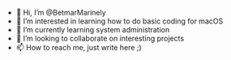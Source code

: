 - 👋 Hi, I’m @BetmarMarinely
- 👀 I’m interested in learning how to do basic coding for macOS 
- 🌱 I’m currently learning system administration 
- 💞️ I’m looking to collaborate on interesting projects 
- 📫 How to reach me, just write here ;)

<!---
BetmarMarinely/BetmarMarinely is a ✨ special ✨ repository because its `README.md` (this file) appears on your GitHub profile.
You can click the Preview link to take a look at your changes.
--->
